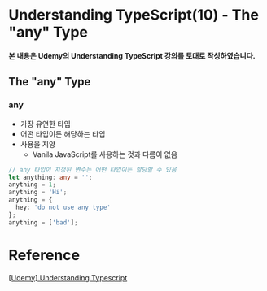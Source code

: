 # Understanding TypeScript(10) - The "any" Type

**본 내용은 Udemy의 Understanding TypeScript 강의를 토대로 작성하였습니다.**



## The "any" Type

### any

* 가장 유연한 타입
* 어떤 타입이든 해당하는 타입
* 사용을 지양
  * Vanila JavaScript를 사용하는 것과 다름이 없음

```TypeScript
// any 타입이 지정된 변수는 어떤 타입이든 할당할 수 있음
let anything: any = '';
anything = 1;
anything = 'Hi';
anything = {
  hey: 'do not use any type'
};
anything = ['bad'];
```




# Reference

[[Udemy] Understanding Typescript](https://www.udemy.com/course/understanding-typescript/)

